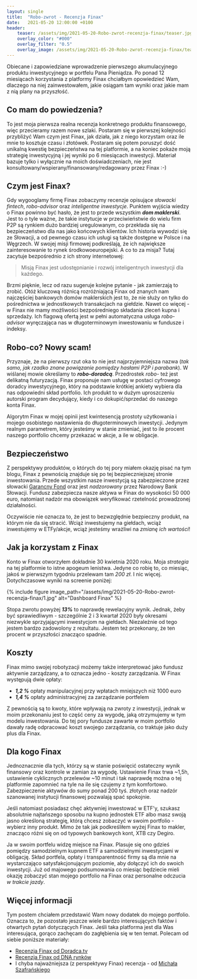 ```yaml
---
layout: single
title:  "Robo-zwrot - Recenzja Finax"
date:   2021-05-20 12:00:00 +0100
header:
    teaser: /assets/img/2021-05-20-Robo-zwrot-recenzja-finax/teaser.jpg
    overlay_color: "#000"
    overlay_filter: "0.5"
    overlay_image: /assets/img/2021-05-20-Robo-zwrot-recenzja-finax/teaser.jpg
---
```


Obiecane i zapowiedziane wprowadzenie pierwszego akumulacyjnego produktu inwestycyjnego w portfelu Pana Pieniądza. Po ponad 12 miesiącach korzystania z platformy Finax chciałbym opowiedzieć Wam, dlaczego na niej zainwestowałem, jakie osiągam tam wyniki oraz jakie mam z nią plany na przyszłość.

## Co mam do powiedzenia?

To jest moja pierwsza realna recenzja konkretnego produktu finansowego, więc przecieramy razem nowe szlaki. Postaram się w pierwszej kolejności przybliżyć Wam czym jest Finax, jak działa, jak z niego korzystam oraz ile mnie to kosztuje czasu i złotówek. Postaram się potem poruszyć dość unikalną kwestię bezpieczeństwa na tej platformie, a na koniec pokaże moją strategię inwestycyjną i jej wyniki po 6 miesiącach inwestycji. Materiał bazuje tylko i wyłącznie na moich doświadczeniach, nie jest konsultowany/wspierany/finansowany/redagowany przez Finax :-) 

## Czym jest Finax?

Gdy wygooglamy firmę Finax zobaczymy recenzje opisujące *słowacki fintech*, *robo-advisor* oraz *inteligentne inwestycje*. Punktem wyjścia wiedzy o Finax powinno być hasło, że jest to przede wszystkim ***dom maklerski***. Jest to o tyle ważne, że takie instytucje w przeciwieństwie do wielu firm P2P są rynkiem dużo bardziej uregulowanym, co przekłada się na bezpieczeństwo dla nas jako końcowych klientów. Ich historia wywodzi się ze Słowacji, a od pewnego czasu ich usługi są także dostępne w Polsce i na Węgrzech. W swojej misji firmowej podkreślają, że ich największe zainteresowanie to rynek środkowoeuropejski. A co to za misja? Tutaj zacytuje bezpośrednio z ich strony internetowej:

> Misją Finax jest udostępnianie i rozwój inteligentnych inwestycji dla każdego.

Brzmi pięknie, lecz od razu sugeruje kolejne pytanie - jak zamierzają to zrobić. Otóż kluczową różnicą rozróżniającą Finax od znanych nam najczęściej bankowych domów maklerskich jest to, że nie służy on tylko do pośrednictwa w jednostkowych transakcjach na giełdzie. Nawet co więcej - w Finax nie mamy możliwości bezpośredniego składania zleceń kupna i sprzedaży. Ich flagową ofertą jest w pełni automatyczna usługa *robo-advisor* wyręczająca nas w długoterminowym inwestowaniu w fundusze i indeksy.

## Robo-co? Nowy scam!

Przyznaje, że na pierwszy rzut oka to nie jest najprzyjemniejsza nazwa (*tak samo, jak rzadko znane powiązanie pomiędzy hasłami P2P i parabank*). W wiślanej mowie określamy to ***robo-doradcą***. Przedrostek *robo-* też jest delikatną futuryzacją. Finax proponuje nam usługę w postaci cyfrowego doradcy inwestycyjnego, który na podstawie krótkiej ankiety wybiera dla nas odpowiedni skład portfolio. Ich produkt to w dużym uproszczeniu autorski program decydujący, kiedy i co dokupić/sprzedać do naszego konta Finax.

Algorytm Finax w mojej opinii jest kwintesencją prostoty użytkowania i mojego osobistego nastawienia do długoterminowych inwestycji. Jedynym realnym parametrem, który jesteśmy w stanie zmieniać, jest to ile procent naszego portfolio chcemy przekazać w akcje, a ile w obligacje.

## Bezpieczeństwo

Z perspektywy produktów, o których do tej pory miałem okazję pisać na tym blogu, Finax z pewnością znajduje się po tej bezpieczniejszej stronie inwestowania. Przede wszystkim nasze inwestycją są zabezpieczone przez słowacki [Garancny Fond](https://www.garancnyfond.sk/) oraz jest *nadzorowany* przez Narodowy Bank Słowacji. Fundusz zabezpiecza nasze aktywa w Finax do wysokości 50 000 euro, natomiast nadzór ma obowiązek weryfikować rzetelność prowadzonej działalności.

Oczywiście nie oznacza to, że jest to bezwzględnie bezpieczny produkt, na którym nie da się stracić. Wciąż inwestujemy na giełdach, wciąż inwestujemy w ETFy/akcje, wciąż jesteśmy wrażliwi na *zmianę ich wartości*!

## Jak ja korzystam z Finax

Konto w Finax otworzyłem dokładnie 30 kwietnia 2020 roku. Moja *strategia* na tej platformie to istne apogeum lenistwa. Jedyne co robię to, co miesiąc, jakoś w pierwszym tygodniu przelewam tam *200 zł*. I nic więcej. Dotychczasowe wyniki na screenie poniżej:

{% include figure image_path="/assets/img/2021-05-20-Robo-zwrot-recenzja-finax/1.jpg" alt="Dashboard Finax" %}

Stopa zwrotu powyżej ***13%*** to naprawdę rewelacyjny wynik. Jednak, żeby być sprawiedliwym - szczególnie 2 i 3 kwartał 2020 były okresami niezwykle sprzyjającymi inwestycjom na giełdach. Niezależnie od tego jestem bardzo zadowolony z rezultatu. Jestem też przekonany, że ten procent w przyszłości znacząco spadnie.

## Koszty

Finax mimo swojej robotyzacji możemy także interpretować jako fundusz aktywnie zarządzany, a to oznacza jedno - koszty zarządzania. W Finax występują dwie opłaty:
* ***1,2 %*** opłaty manipulacyjnej przy wpłatach mniejszych niż 1000 euro
* ***1,4 %*** opłaty administracyjnej za zarządzanie portfelem

Z pewnością są to kwoty, które wpływają na zwroty z inwestycji, jednak w moim przekonaniu jest to część ceny za wygodę, jaką otrzymujemy w tym modelu inwestowania. Do tej pory fundusze zawarte w moim portfolio dawały radę odpracować koszt swojego zarządzania, co traktuje jako duży plus dla Finax.

## Dla kogo Finax

Jednoznacznie dla tych, którzy są w stanie poświęcić ostateczny wynik finansowy oraz kontrole w zamian za wygodę. Ustawienie Finax trwa ~1,5h, ustawienie cyklicznych przelewów ~10 minut i tak naprawdę można o tej platformie zapomnieć na tyle na ile się czujemy z tym komfortowo. Zabezpieczenie aktywów do sumy ponad 200 tyś. złotych oraz nadzór szanowanej instytucji finansowej pozwalają spać spokojnie. 

Jeśli natomiast posiadasz chęć aktywniej inwestować w ETF'y, szukasz absolutnie najtańszego sposobu na kupno jednostek ETF albo masz swoją jasno określoną strategię, którą chcesz zobaczyć w swoim portfolio - wybierz inny produkt. Mimo że tak jak podkreśliłem wyżej Finax to makler, znacząco różni się on od typowych bankowych kont, XTB czy Degiro.

Ja w swoim portfelu widzę miejsce na Finax. Plasuje się ono gdzieś pomiędzy samodzielnym kupnem ETF a samodzielnymi inwestycjami w obligację. Skład portfela, opłaty i transparentność firmy są dla mnie na wystarczająco satysfakcjonującym poziomie, aby dołączyć ich do swoich inwestycji. Już od majowego podsumowania co miesiąc będziecie mieli okazję zobaczyć stan mojego portfolio na Finax oraz personalne odczucia *w trakcie jazdy*.

## Więcej informacji

Tym postem chciałem przedstawić Wam nowy dodatek do mojego portfolio. Oznacza to, że pozostało jeszcze wiele bardzo interesujących faktów i otwartych pytań dotyczących Finax. Jeśli taka platforma jest dla Was interesująca, gorąco zachęcam do zagłębienia się w ten temat. Polecam od siebie poniższe materiały:
* [Recenzja Finax od Doradca.tv](https://www.doradca.tv/finax-robo-doradca-recenzja-opinie/)
* [Recenzja Finax od DNA rynków](https://dnarynkow.pl/test-robo-doradcy-finax-recenzja-opinie/)
* I chyba najważniejsza (z perspektywy Finax) recenzja - od [Michała Szafrańskiego](https://jakoszczedzacpieniadze.pl/moj-publiczny-portfel-w-finax-i-inne-urodzinowe-niespodzianki)